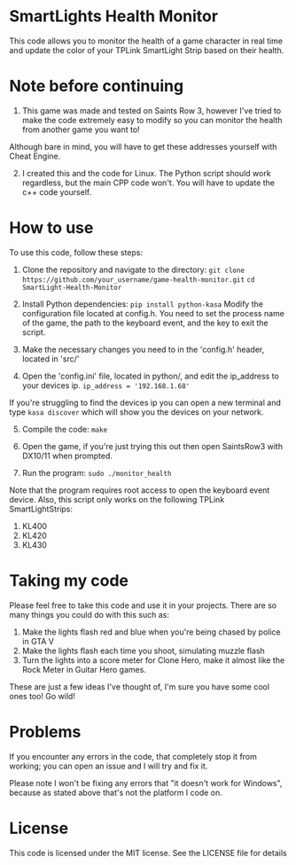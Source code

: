 # SmartLights Health Monitor
This code allows you to monitor the health of a game character in real time and update the color of your TPLink SmartLight Strip based on their health.

# Note before continuing
1. This game was made and tested on Saints Row 3, however I've tried to make the code extremely easy to modify so you can monitor the health from another game you want to!

Although bare in mind, you will have to get these addresses yourself with Cheat Engine.

2. I created this and the code for Linux. The Python script should work regardless, but the main CPP code won't. You will have to update the c++ code yourself.

# How to use
To use this code, follow these steps:

1. Clone the repository and navigate to the directory:
`git clone https://github.com/your_username/game-health-monitor.git`
`cd SmartLight-Health-Monitor`

2. Install Python dependencies:
`pip install python-kasa`
Modify the configuration file located at config.h. You need to set the process name of the game, the path to the keyboard event, and the key to exit the script.

3. Make the necessary changes you need to in the 'config.h' header, located in 'src/'

4. Open the 'config.ini' file, located in python/, and edit the ip_address to your devices ip.
`ip_address = '192.168.1.68'`

If you're struggling to find the devices ip you can open a new terminal and type
`kasa discover`
which will show you the devices on your network.

5. Compile the code:
`make`

6. Open the game, if you're just trying this out then open SaintsRow3 with DX10/11 when prompted.

7. Run the program:
`sudo ./monitor_health`

Note that the program requires root access to open the keyboard event device. Also, this script only works on the following TPLink SmartLightStrips:

1. KL400
2. KL420
3. KL430

# Taking my code
Please feel free to take this code and use it in your projects. There are so many things you could do with this such as:

1. Make the lights flash red and blue when you're being chased by police in GTA V
2. Make the lights flash each time you shoot, simulating muzzle flash
3. Turn the lights into a score meter for Clone Hero, make it almost like the Rock Meter in Guitar Hero games.

These are just a few ideas I've thought of, I'm sure you have some cool ones too! Go wild!

# Problems
If you encounter any errors in the code, that completely stop it from working; you can open an issue and I will try and fix it.

Please note I won't be fixing any errors that "it doesn't work for Windows", because as stated above that's not the platform I code on.

# License
This code is licensed under the MIT license. See the LICENSE file for details
